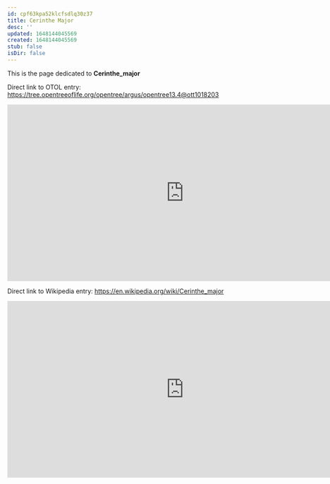 ```yaml
---
id: cpf63kpa52klcfsdlq30z37
title: Cerinthe Major
desc: ''
updated: 1648144045569
created: 1648144045569
stub: false
isDir: false
---
```

This is the page dedicated to **Cerinthe_major**


Direct link to OTOL entry: https://tree.opentreeoflife.org/opentree/argus/opentree13.4@ott1018203



<html>
    <body>
    <iframe src="https://tree.opentreeoflife.org/opentree/argus/opentree13.4@ott1018203"
    width="800" height="400" frameborder="0" allowfullscreen> </iframe>
    </body>
</html>
    


Direct link to Wikipedia entry: https://en.wikipedia.org/wiki/Cerinthe_major



<html>
    <body>
    <iframe src="https://en.wikipedia.org/wiki/Cerinthe_major"
    width="800" height="400" frameborder="0" allowfullscreen> </iframe>
    </body>
</html>
    
